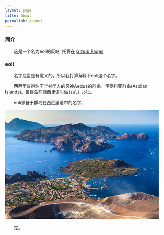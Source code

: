 ```yaml
---
layout: page
title: About
permalink: /about
---
```

### 简介

　　这是一个名为eoli的网站, 托管在 [Github Pages](https://pages.github.com/)



### eoli

　　名字应当是有意义的，所以我打算解释下eoli这个名字。



　　西西里有得名于半神半人的风神Aeolus的群岛，伊奥利亚群岛(Aeolian Islands)。该群岛在西西里语叫做`Ìsuli Eoli`。

　　eoli源自于群岛在西西里语中的名字。

![4b9c6f541a22eebe1794585893b5d12c](/images/pages/4b9c6f541a22eebe1794585893b5d12c.jpg)



　　完。


